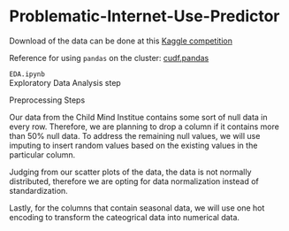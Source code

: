 # Problematic-Internet-Use-Predictor

Download of the data can be done at this [Kaggle competition](https://www.kaggle.com/competitions/child-mind-institute-problematic-internet-use/data)

Reference for using `pandas` on the cluster: [cudf.pandas](https://github.com/rapidsai/cudf)

`EDA.ipynb`  
Exploratory Data Analysis step


Preprocessing Steps

Our data from the Child Mind Institue contains some sort of null data in every row. Therefore, we are planning to drop a column if it contains more than 50% null data.
To address the remaining null values, we will use imputing to insert random values based on the existing values in the particular column. 

Judging from our scatter plots of the data, the data is not normally distributed, therefore we are opting for data normalization instead of standardization.

Lastly, for the columns that contain seasonal data, we will use one hot encoding to transform the cateogrical data into numerical data. 
